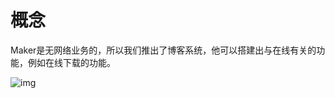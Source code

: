 # 概念

Maker是无网络业务的，所以我们推出了博客系统，他可以搭建出与在线有关的功能，例如在线下载的功能。

![img](https://blobscdn.gitbook.com/v0/b/gitbook-28427.appspot.com/o/assets%2F-LU-oxMWYc64m9DG-B71%2F-LeRtNYT7Q9u6XmDwkFb%2F-LeRtPZI9EVYSkjYkY_c%2F%E6%99%AE%E9%80%9A%E5%8D%9A%E5%AE%A2.png?alt=media&token=86a7e187-58bc-42b2-b09a-be218b6456b3)